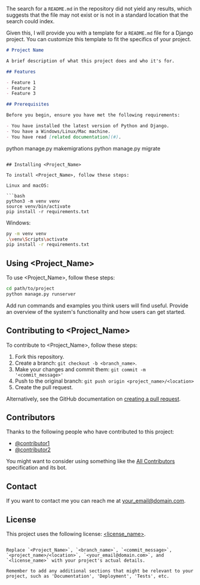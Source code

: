 The search for a `README.md` in the repository did not yield any results, which suggests that the file may not exist or is not in a standard location that the search could index.

Given this, I will provide you with a template for a `README.md` file for a Django project. You can customize this template to fit the specifics of your project.

```markdown
# Project Name

A brief description of what this project does and who it's for.

## Features

- Feature 1
- Feature 2
- Feature 3

## Prerequisites

Before you begin, ensure you have met the following requirements:

- You have installed the latest version of Python and Django.
- You have a Windows/Linux/Mac machine.
- You have read [related documentation](#).

```

python manage.py makemigrations
python manage.py migrate

```

## Installing <Project_Name>

To install <Project_Name>, follow these steps:

Linux and macOS:

```bash
python3 -m venv venv
source venv/bin/activate
pip install -r requirements.txt
```

Windows:

```bash
py -m venv venv
.\venv\Scripts\activate
pip install -r requirements.txt
```

## Using <Project_Name>

To use <Project_Name>, follow these steps:

```bash
cd path/to/project
python manage.py runserver
```

Add run commands and examples you think users will find useful. Provide an overview of the system's functionality and how users can get started.

## Contributing to <Project_Name>

To contribute to <Project_Name>, follow these steps:

1. Fork this repository.
2. Create a branch: `git checkout -b <branch_name>`.
3. Make your changes and commit them: `git commit -m '<commit_message>'`
4. Push to the original branch: `git push origin <project_name>/<location>`
5. Create the pull request.

Alternatively, see the GitHub documentation on [creating a pull request](https://help.github.com/articles/creating-a-pull-request/).

## Contributors

Thanks to the following people who have contributed to this project:

- [@contributor1](https://github.com/contributor1)
- [@contributor2](https://github.com/contributor2)

You might want to consider using something like the [All Contributors](https://allcontributors.org/) specification and its bot.

## Contact

If you want to contact me you can reach me at <your_email@domain.com>.

## License

This project uses the following license: [<license_name>](<link_to_license>).

```

Replace `<Project_Name>`, `<branch_name>`, `<commit_message>`, `<project_name>/<location>`, `<your_email@domain.com>`, and `<license_name>` with your project's actual details.

Remember to add any additional sections that might be relevant to your project, such as 'Documentation', 'Deployment', 'Tests', etc.
